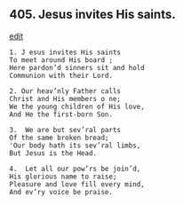 
## 405.  Jesus invites His saints.
[edit](https://docs.google.com/document/d/1C_wJszwtD%2DT40MJeqU9E_vtxNThQ%2D9OY/edit?mode=html)



    1. J esus invites His saints
    To meet around His board ;
    Here pardon’d sinners sit and hold 
    Communion with their Lord.

    2. Our heav’nly Father calls
    Christ and His members o ne;
    We the young children of His love,
    And He the first-born Son.

    3.  We are but sev’ral parts
    Of the same broken bread;
    'Our body hath its sev’ral limbs,
    But Jesus is the Head.

    4.  Let all our pow’rs be join’d,
    His glorious name to raise;
    Pleasure and love fill every mind,
    And ev’ry voice be praise.
